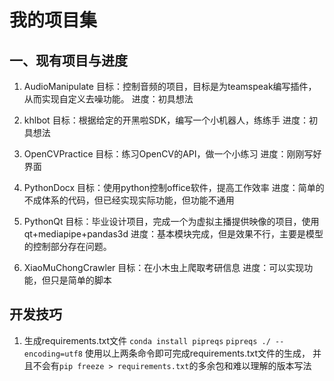 # 我的项目集

## 一、现有项目与进度

1. AudioManipulate
    目标：控制音频的项目，目标是为teamspeak编写插件，从而实现自定义去噪功能。
    进度：初具想法

2. khlbot
    目标：根据给定的开黑啦SDK，编写一个小机器人，练练手
    进度：初具想法

3. OpenCVPractice
    目标：练习OpenCV的API，做一个小练习
    进度：刚刚写好界面

4. PythonDocx
    目标：使用python控制office软件，提高工作效率
    进度：简单的不成体系的代码，但已经实现实际功能，但功能不通用

5. PythonQt
    目标：毕业设计项目，完成一个为虚拟主播提供映像的项目，使用qt+mediapipe+pandas3d
    进度：基本模块完成，但是效果不行，主要是模型的控制部分存在问题。

6. XiaoMuChongCrawler
    目标：在小木虫上爬取考研信息
    进度：可以实现功能，但只是简单的脚本

## 开发技巧

1. 生成requirements.txt文件
    `conda install pipreqs`
    `pipreqs ./ --encoding=utf8`
    使用以上两条命令即可完成requirements.txt文件的生成，
    并且不会有`pip freeze > requirements.txt`的多余包和难以理解的版本写法
